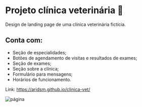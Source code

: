 # Projeto clínica veterinária 🐶

Design de landing page de uma clínica veterinária fictícia. 

## Conta com:

- Seção de especialidades;
- Botões de agendamento de visitas e resultados de exames;
- Seção de exames;
- Seção sobre a clínica;
- Formulário para mensagens;
- Horários de funcionamento.

Link: https://aridsm.github.io/clinica-vet/

![página](https://github.com/aridsm/Vet-redesign/blob/main/page.png)

